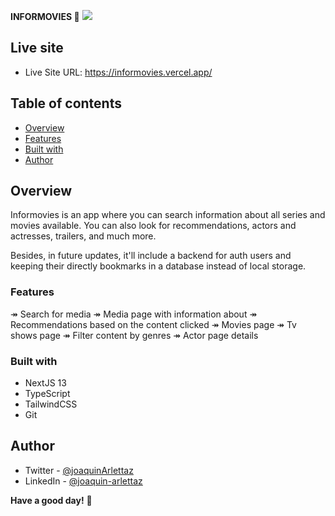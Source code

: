 **INFORMOVIES :movie_camera:**
![](https://res.cloudinary.com/dkjkgri6x/image/upload/v1687210112/Screenshot_from_2023-06-19_18-23-57_y4r9ka.png)

## Live site
- Live Site URL: https://informovies.vercel.app/

## Table of contents
  - [Overview](#overview)
  - [Features](#features)
  - [Built with](#built-with)
  - [Author](#author)

## Overview
Informovies is an app where you can search information about all series and movies available. You can also look for recommendations, actors and actresses, trailers, and much more. 
   
Besides, in future updates, it'll include a backend for auth users and keeping their directly bookmarks in a database instead of local storage.

### Features
↠ Search for media
↠ Media page with information about
↠ Recommendations based on the content clicked
↠ Movies page
↠ Tv shows page
↠ Filter content by genres
↠ Actor page details

### Built with

- NextJS 13
- TypeScript
- TailwindCSS
- Git

## Author

- Twitter - [@joaquinArlettaz](https://twitter.com/joaquinarlettaz)
- LinkedIn - [@joaquin-arlettaz](https://www.linkedin.com/in/joaqu%C3%ADn-arlettaz/)

**Have a good day!** 🚀
